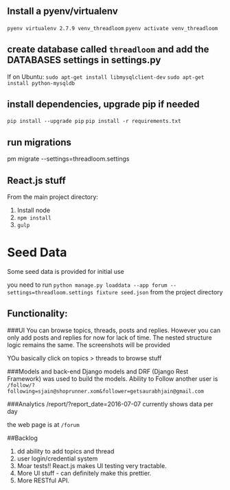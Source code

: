## Install a pyenv/virtualenv
```pyenv virtualenv 2.7.9 venv_threadloom```
```pyenv activate venv_threadloom```

## create database called `threadloom` and add the DATABASES settings in settings.py

If on Ubuntu:
```sudo apt-get install libmysqlclient-dev```
```sudo apt-get install python-mysqldb```

## install dependencies, upgrade pip if needed
```pip install --upgrade pip```
```pip install -r requirements.txt```

## run migrations
pm migrate --settings=threadloom.settings


## React.js stuff
From the main project directory:
1. Install node
2. `npm install`
3. `gulp`

# Seed Data
Some seed data is provided for initial use

you need to run ```python manage.py loaddata --app forum --settings=threadloom.settings fixture seed.json``` from the project directory

## Functionality:

###UI
You can browse topics, threads, posts and replies. However you can only add posts and replies for now for lack of time.
The nested structure logic remains the same. The screenshots will be provided

YOu basically click on topics > threads to browse stuff

###Models and back-end
Django models and DRF (Django Rest Framework) was used to build the models.
Ability to Follow another user is
```/follow/?following=sjain@shoprunner.xom&follower=getsaurabhjain@gmail.com```


###Analytics
/report/?report_date=2016-07-07
currently shows data per day

the web page is at `/forum`


##Backlog
1. dd ability to add topics and thread
2. user login/credential system
3. Moar tests!! React.js makes UI testing very tractable.
4. More UI stuff - can definitely make this prettier.
5. More RESTful API.



